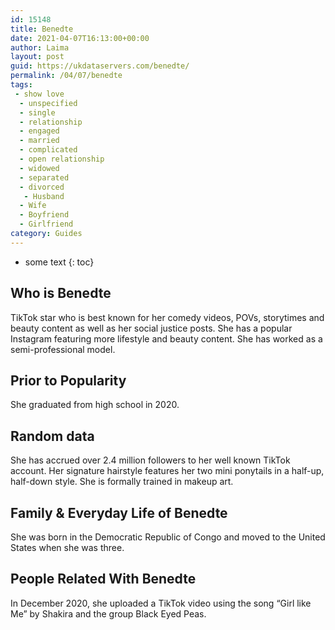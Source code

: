 ```yaml
---
id: 15148
title: Benedte
date: 2021-04-07T16:13:00+00:00
author: Laima
layout: post
guid: https://ukdataservers.com/benedte/
permalink: /04/07/benedte
tags:
 - show love
  - unspecified
  - single
  - relationship
  - engaged
  - married
  - complicated
  - open relationship
  - widowed
  - separated
  - divorced
   - Husband
  - Wife
  - Boyfriend
  - Girlfriend
category: Guides
---
```


* some text
{: toc}


## Who is Benedte
                  
                  
                  
TikTok star who is best known for her comedy videos, POVs, storytimes and beauty content as well as her social justice posts. She has a popular Instagram featuring more lifestyle and beauty content. She has worked as a semi-professional model.
                  
              
            
              
            
                
                
                
## Prior to Popularity
                  
                  
                  
She graduated from high school in 2020.
                  
              
            
              
            
                
                
                
## Random data
                  
                  
                  
She has accrued over 2.4 million followers to her well known TikTok account. Her signature hairstyle features her two mini ponytails in a half-up, half-down style. She is formally trained in makeup art.
                  
              
            
              
            
                
                
                
## Family & Everyday Life of Benedte
                  
                  
                  
She was born in the Democratic Republic of Congo and moved to the United States when she was three. 
                  
              
            
              
            
                
                
                
## People Related With Benedte
                  
                  
                  
In December 2020, she uploaded a TikTok video using the song &#8220;Girl like Me&#8221; by Shakira and the group Black Eyed Peas.
                  
              
            
              
            
                
              
            
              
              
            
            
              
            
          
          
          